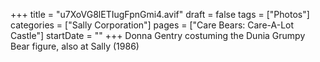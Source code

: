 +++
title = "u7XoVG8lETIugFpnGmi4.avif"
draft = false
tags = ["Photos"]
categories = ["Sally Corporation"]
pages = ["Care Bears: Care-A-Lot Castle"]
startDate = ""
+++
Donna Gentry costuming the Dunia Grumpy Bear figure, also at Sally (1986)
